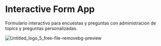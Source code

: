 # Interactive Form App
Formulario interactivo para encuestas y preguntas con administracion de topics y preguntas personalizadas.

![Untitled_logo_5_free-file-removebg-preview](https://github.com/VictorArdila/Form-X-Academic/assets/89551043/c9d9e64b-8582-48ba-bb12-03813a2ef0fb)
